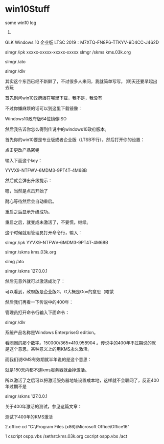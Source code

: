 # win10Stuff
some win10 log



1.

GLK
Windows 10 企业版 LTSC 2019：M7XTQ-FN8P6-TTKYV-9D4CC-J462D

slmgr /ipk xxxxx-xxxxx-xxxxx-xxxxx
slmgr /skms kms.03k.org


slmgr /ato

slmgr /dlv


其实这个东西已经不新鲜了，不过很多人来问，我就简单写写，（明天还要早起出去玩

首先别问win10政府版在哪里下载，我不是，我没有

不过你嫌麻烦的话可以到这里下载镜像：

Windows10政府版64位镜像ISO



然后我告诉你怎么得到传说中的windows10政府版本。

首先你的win10要是专业版或者企业版（LTSB不行），然后打开你的设置：



点击更改产品密钥

输入下面这个key：

YYVX9-NTFWV-6MDM3-9PT4T-4M68B



然后就会弹出升级提示：



嗯，当然是点击开始了



耐心等待然后会自动重启。



重启之后显示升级成功。

重启之后，就变成未激活了，不要慌，继续。

这个时候就用管理员打开命令行，输入：

 slmgr /ipk YYVX9-NTFWV-6MDM3-9PT4T-4M68B

slmgr /skms kms.03k.org

slmg /ato

 

slmgr /skms 127.0.0.1

然后无意外就可以激活成功了：



 



可以看到，政府版是企业版G，G大概是Gov的意思（瞎蒙

然后我们再看一下传说中的400年：

管理员打开命令行输入下面命令：

slmgr /dlv



系统产品名称是Windows EnterpriseG edition。

看圈圈的那个数字。150000/365=410.958904 。传说中的400年不过期说的就是这个意思。某种意义上的用KMS永久激活。

而我们说KMS有效期就半年说的是这个意思：



就是180天内都不连kms服务器就会掉激活。

所以激活了之后可以把激活服务器地址设置成本地，这样就不会联网了，反正400年过期不是

slmgr /skms 127.0.0.1

关于400年激活的测试，参见这篇文章：

测试下400年的KMS激活


2.office 
cd "C:\Program Files (x86)\Microsoft Office\Office16"

1
cscript ospp.vbs /sethst:kms.03k.org
cscript ospp.vbs /act
